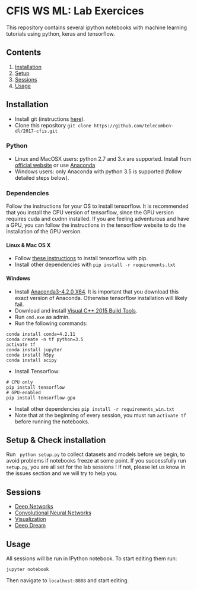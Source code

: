 # CFIS WS ML: Lab Exercices

This repository contains several ipython notebooks with machine learning tutorials using python, keras and tensorflow.

## Contents

1. [Installation](#installation)
2. [Setup](#setup)
3. [Sessions](#sessions)
4. [Usage](#usage)


## Installation

- Install git (instructions [here](https://git-scm.com/downloads)).
- Clone this repository ```git clone https://github.com/telecombcn-dl/2017-cfis.git```

### Python

- Linux and MacOSX users: python 2.7 and 3.x are supported. Install from [official website](https://www.python.org/) or use [Anaconda](https://www.continuum.io/downloads)
- Windows users: only Anaconda with python 3.5 is supported (follow detailed steps below).

### Dependencies

Follow the instructions for your OS to install tensorflow. It is recommended that you install the CPU version of tensorflow, since the GPU version requires cuda and cudnn installed. If you are feeling adventurous and have a GPU, you can follow the instructions in the tensorflow website to do the installation of the GPU version.

#### Linux & Mac OS X

- Follow [these instructions](https://github.com/tensorflow/tensorflow/blob/master/tensorflow/g3doc/get_started/os_setup.md#pip-installation) to install tensorflow with pip.
- Install other dependencies with ```pip install -r requirements.txt```

#### Windows

- Install [Anaconda3-4.2.0 X64](https://repo.continuum.io/archive/Anaconda3-4.2.0-Windows-x86_64.exe). It is important that you download this exact version of Anaconda. Otherwise tensorflow installation will likely fail.
- Download and install [Visual C++ 2015 Build Tools](http://landinghub.visualstudio.com/visual-cpp-build-tools).
- Run ```cmd.exe``` as admin.
- Run the following commands:

```shell
conda install conda=4.2.11
conda create -n tf python=3.5
activate tf
conda install jupyter
conda install h5py
conda install scipy
```

- Install Tensorflow:

```
# CPU only
pip install tensorflow
# GPU-enabled
pip install tensorflow-gpu
```

- Install other dependencies ```pip install -r requirements_win.txt```
- Note that at the beginning of every session, you must run ```activate tf``` before running the notebooks.


## Setup & Check installation

Run ``` python setup.py``` to collect datasets and models before we begin, to avoid problems if notebooks freeze at some point.
If you successfully run ```setup.py```, you are all set for the lab sessions ! If not, please let us know in the issues section and we will try to help you.

## Sessions

- [Deep Networks](sessions/mlp.ipynb)
- [Convolutional Neural Networks](sessions/convnets.ipynb)
- [Visualization](sessions/visualization.ipynb)
- [Deep Dream](sessions/dream.ipynb)


## Usage

All sessions will be run in IPython notebook. To start editing them run:

```shell
jupyter notebook
```

Then navigate to ```localhost:8888``` and start editing.
